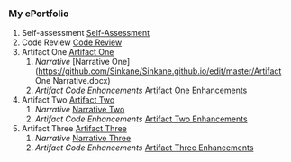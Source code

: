 
### My ePortfolio

1. Self-assessment [Self-Assessment](https://github.com/Sinkane/Sinkane.github.io/edit/master/Self_Assessment.docx)
2. Code Review [Code Review](https://github.com/Sinkane/Sinkane.github.io/edit/master/CodeReview.mp4)
3. Artifact One [Artifact One](https://github.com/Sinkane/Sinkane.github.io/edit/master/Catering.zip)
    1. _Narrative_ [Narrative One](https://github.com/Sinkane/Sinkane.github.io/edit/master/Artifact One Narrative.docx)
    2. _Artifact Code Enhancements_ [Artifact One Enhancements](https://github.com/Sinkane/Sinkane.github.io/edit/master/artifactOne)
4. Artifact Two [Artifact Two](https://github.com/Sinkane/Sinkane.github.io/edit/master/Sections.zip)
    1. _Narrative_ [Narrative Two](https://github.com/Sinkane/Sinkane.github.io/edit/master/ArtifactTwoNarrative.docx)
    2. _Artifact Code Enhancements_ [Artifact Two Enhancements](https://github.com/Sinkane/Sinkane.github.io/edit/master/artifactTwo)
5. Artifact Three [Artifact Three](https://github.com/Sinkane/Sinkane.github.io/edit/master/QtrInventory.zip)
    1. _Narrative_ [Narrative Three](https://github.com/Sinkane/Sinkane.github.io/edit/master/ArtifactThreeNarrative.docx)
    2. _Artifact Code Enhancements_ [Artifact Three Enhancements](https://github.com/Sinkane/Sinkane.github.io/edit/master/artifactThree)



